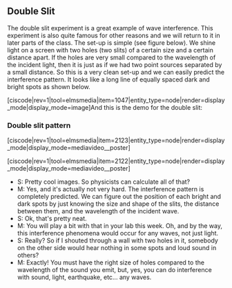 ## Double Slit

The double slit experiment is a great example of wave interference.  This experiment is also quite famous for other reasons and we will return to it in later parts of the class. The set-up is simple (see figure below). We shine light on a screen with two holes (two slits) of a certain size and a certain distance apart. If the holes are very small compared to the wavelength of the incident light, then it is just as if we had two point sources separated by a small distance. So this is a very clean set-up and we can easily predict the interference pattern. It looks like a long line of equally spaced dark and bright spots as shown below.

[ciscode|rev=1|tool=elmsmedia|item=1047|entity_type=node|render=display_mode|display_mode=image]</div></div>And this is the demo for the double slit:

### Double slit pattern

[ciscode|rev=1|tool=elmsmedia|item=2123|entity_type=node|render=display_mode|display_mode=mediavideo__poster]

[ciscode|rev=1|tool=elmsmedia|item=2122|entity_type=node|render=display_mode|display_mode=mediavideo__poster]

- S: Pretty cool images. So physicists can calculate all of that?
- M: Yes, and it's actually not very hard. The interference pattern is completely predicted. We can figure out the position of each bright and dark spots by just knowing the size and shape of the slits, the distance between them, and the wavelength of the incident wave.
- S: Ok, that's pretty neat.
- M: You will play a bit with that in your lab this week. Oh, and by the way, this interference phenomena would occur for any waves, not just light.
- S: Really? So if I shouted through a wall with two holes in it, somebody on the other side would hear nothing in some spots and loud sound in others?
- M: Exactly! You must have the right size of holes compared to the wavelength of the sound you emit, but, yes, you can do interference with sound, light, earthquake, etc... any waves.